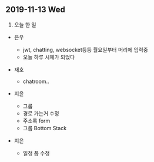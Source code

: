 ## 2019-11-13 Wed

1. 오늘 한 일
- 은우
  - jwt, chatting, websocket등등 월요일부터 머리에 입력중
  - 오늘 하루 시체가 되었다

- 재호
  - chatroom..

- 지윤
  - 그룹
  - 경로 가는거 수정
  - 주소록 form
  - 그룹 Bottom Stack 

- 지은
  - 일정 폼 수정
